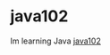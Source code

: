# java102
Im learning Java [java102](https://github.com/SciBorgs/SciGuides/blob/main/projects/intro-to-programming/java102)